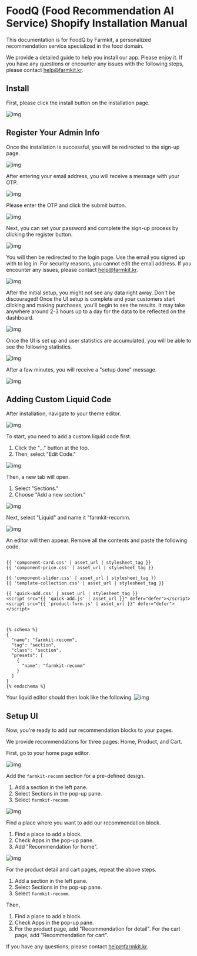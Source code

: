 # FoodQ (Food Recommendation AI Service) Shopify Installation Manual

This documentation is for FoodQ by Farmkit, a personalized recommendation service specialized in the food domain.

We provide a detailed guide to help you install our app. Please enjoy it. If you have any questions or encounter any issues with the following steps, please contact help@farmkit.kr.

## Install
First, please click the install button on the installation page.

![img](./pics/install.png)

## Register Your Admin Info
Once the installation is successful, you will be redirected to the sign-up page.

![img](./pics/email_sub.png)

After entering your email address, you will receive a message with your OTP.

![img](./pics/otp.png)

Please enter the OTP and click the submit button.

![img](./pics/enterotp.png)

Next, you can set your password and complete the sign-up process by clicking the register button.

![img](./pics/pwd.png)

You will then be redirected to the login page. Use the email you signed up with to log in. For security reasons, you cannot edit the email address. If you encounter any issues, please contact help@farmkit.kr.

![img](./pics/login.png)

After the initial setup, you might not see any data right away. Don't be discouraged! Once the UI setup is complete and your customers start clicking and making purchases, you'll begin to see the results.
It may take anywhere around 2-3 hours up to a day for the data to be reflected on the dashboard.

![img](./pics/firstdash.png)

Once the UI is set up and user statistics are accumulated, you will be able to see the following statistics.

![img](./pics/afterstat.png)

After a few minutes, you will receive a "setup done" message.

![img](./pics/setupdone.png)

## Adding Custom Liquid Code
After installation, navigate to your theme editor.

![img](./pics/custom.png)


To start, you need to add a custom liquid code first.

1. Click the "..." button at the top.
2. Then, select "Edit Code."

![img](./pics/editcode.png)

Then, a new tab will open.

1. Select "Sections."
2. Choose "Add a new section."

![img](./pics/editcode2.png)

Next, select "Liquid" and name it "farmkit-recomm.

![img](./pics/liquid.png)

An editor will then appear. Remove all the contents and paste the following code.

~~~
 
{{ 'component-card.css' | asset_url | stylesheet_tag }}
{{ 'component-price.css' | asset_url | stylesheet_tag }}

{{ 'component-slider.css' | asset_url | stylesheet_tag }}
{{ 'template-collection.css' | asset_url | stylesheet_tag }}

{{ 'quick-add.css' | asset_url | stylesheet_tag }}
<script src="{{ 'quick-add.js' | asset_url }}" defer="defer"></script>
<script src="{{ 'product-form.js' | asset_url }}" defer="defer"></script>
 


{% schema %}
{
  "name": "farmkit-recomm",
  "tag": "section",
  "class": "section",  
  "presets": [
    {
      "name": "farmkit-recomm"
    }
  ]
}
{% endschema %}
~~~

Your liquid editor should then look like the following.
![img](./pics/liquid_edit.png)


## Setup UI

Now, you're ready to add our recommendation blocks to your pages.

We provide recommendations for three pages: Home, Product, and Cart.

First, go to your home page editor.

![img](./pics/home.png)

Add the `farmkit-recomm` section for a pre-defined design.

1. Add a section in the left pane.
2. Select Sections in the pop-up pane.
3. Select `farmkit-recomm`.

![img](./pics/farmkit_recomm.png)


Find a place where you want to add our recommendation block.

1. Find a place to add a block.
2. Check Apps in the pop-up pane.
3. Add "Recommendation for home".

![img](./pics/add_block.png)



For the product detail and cart pages, repeat the above steps.

1. Add a section in the left pane.
2. Select Sections in the pop-up pane.
3. Select `farmkit-recomm`.

Then,

1. Find a place to add a block.
2. Check Apps in the pop-up pane.
3. For the product page, add "Recommendation for detail". For the cart page, add "Recommendation for cart".

If you have any questions, please contact help@farmkit.kr.